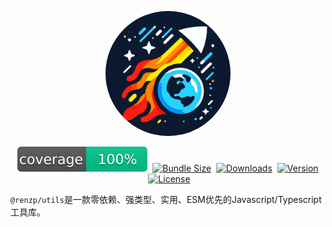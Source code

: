 <p align="center">
  <a href="https://github.com/renzp94/utils" target="_blank" rel="noopener noreferrer"><img width="200" src="/logo.png" alt="@renzp/utils logo" style="border-radius: 50%;display: inline-block"></a>
</p>
<p align="center">
  <a href="https://github.com/renzp94/utils/coverage.md" style="display: inline-block">
    <img src="/coverage.svg" alt="Code coverage">
  </a>
  <a href="https://bundlephobia.com/package/@renzp/utils" style="display: inline-block;margin-left: 4px;">
    <img src="https://img.shields.io/bundlephobia/minzip/@renzp/utils?label=minzipped" alt="Bundle Size">
  </a>
  <a href="https://npmcharts.com/compare/@renzp/utils?minimal=true" style="display: inline-block;margin-left: 4px;">
    <img src="https://img.shields.io/npm/dm/@renzp/utils.svg?sanitize=true" alt="Downloads">
  </a>
  <a href="https://www.npmjs.com/package/@renzp/utils" style="display: inline-block;margin-left: 4px;">
    <img src="https://img.shields.io/npm/v/@renzp/utils.svg?sanitize=true" alt="Version">
  </a>
  <a href="https://www.npmjs.com/package/@renzp/utils" style="display: inline-block;margin-left: 4px;">
    <img src="https://img.shields.io/npm/l/@renzp/utils.svg?sanitize=true" alt="License">
  </a>
</p>

`@renzp/utils`是一款零依赖、强类型、实用、ESM优先的Javascript/Typescript工具库。
